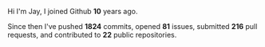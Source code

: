 Hi I'm Jay, I joined Github **10** years ago.

Since then I've pushed **1824** commits, opened **81** issues, submitted **216** pull requests, and contributed to **22** public repositories.
